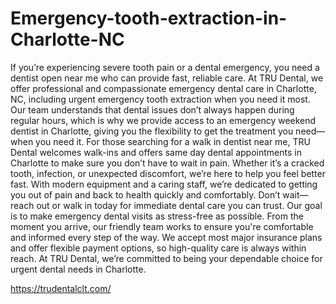 # Emergency-tooth-extraction-in-Charlotte-NC

If you’re experiencing severe tooth pain or a dental emergency, you need a dentist open near me who can provide fast, reliable care. At TRU Dental, we offer professional and compassionate emergency dental care in Charlotte, NC, including urgent emergency tooth extraction when you need it most. Our team understands that dental issues don’t always happen during regular hours, which is why we provide access to an emergency weekend dentist in Charlotte, giving you the flexibility to get the treatment you need—when you need it.
For those searching for a walk in dentist near me, TRU Dental welcomes walk-ins and offers same day dental appointments in Charlotte to make sure you don’t have to wait in pain. Whether it’s a cracked tooth, infection, or unexpected discomfort, we’re here to help you feel better fast. With modern equipment and a caring staff, we’re dedicated to getting you out of pain and back to health quickly and comfortably. Don’t wait—reach out or walk in today for immediate dental care you can trust.
Our goal is to make emergency dental visits as stress-free as possible. From the moment you arrive, our friendly team works to ensure you're comfortable and informed every step of the way. We accept most major insurance plans and offer flexible payment options, so high-quality care is always within reach. At TRU Dental, we’re committed to being your dependable choice for urgent dental needs in Charlotte.

https://trudentalclt.com/
